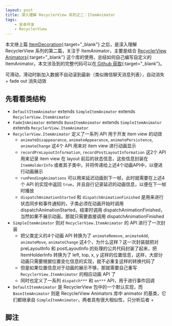 ```yaml
---
layout: post
title: 深入理解 RecyclerView 系列之二：ItemAnimator
tags:
    - 安卓开发
    - RecyclerView
---
```


本文继上篇 [ItemDecoration](http://blog.piasy.com/2016/03/26/Insight-Android-RecyclerView-ItemDecoration/){:target="_blank"} 之后，是深入理解 RecyclerView 系列的第二篇，关注于 ItemAnimator，主要是结合 [RecyclerView Animators](https://github.com/wasabeef/recyclerview-animators){:target="_blank"} 这个库的使用，总结如何自己编写自定义的 ItemAnimator。本文涉及到的完整代码可以在[ Github 获取](https://github.com/Piasy/AndroidPlayground/tree/master/recyclerviewadvanceddemo){:target="_blank"}。

可滑动，滑动时新加入数据不自动滚到最新（类似微信聊天消息列表），自动消失 + fade out 消失动效

## 先看看类结构
+ `DefaultItemAnimator` extends `SimpleItemAnimator` extends `RecyclerView.ItemAnimator`
+ `FadeInAnimator` extends `BaseItemAnimator` extends `SimpleItemAnimator` extends `RecyclerView.ItemAnimator`
+ `RecyclerView.ItemAnimator` 定义了一系列 API 用于开发 item view 的动效
  + `animateDisappearance`, `animateAppearance`, `animatePersistence`, `animateChange` 这4个 API 用来对 item view 进行动画显示
  + `recordPreLayoutInformation`, `recordPostLayoutInformation` 这2个 API 用来记录 item view 在 layout 前后的状态信息，这些信息封装在 `ItemHolderInfo` 或者其子类中，并将传递给上述4个动画API中，以便进行动画展示
  + `runPendingAnimations` 可以用来延迟动画到下一帧，此时就需要在上述4个 API 的实现中返回 `true`，并且自行记录延迟的动画信息，以便在下一帧时播放
  + `dispatchAnimationStarted` 和 `dispatchAnimationFinished` 是用来进行状态同步和事件通知的，子类必须在动画开始时调用 dispatchAnimationStarted，结束时调用 dispatchAnimationFinished，当然如果不展示动画，那就只需要直接调用 dispatchAnimationFinished
+ `SimpleItemAnimator` 则对 `RecyclerView.ItemAnimator` 的 API 进行了一次封装
  + 把父类定义的4个动画 API 转换为了 `animateRemove`, `animateAdd`, `animateMove`, `animateChange` 这4个，为什么这样？这一次封装就把对 preLayoutInfo 和 postLayoutInfo 的处理的公共代码封装了起来，把 ItemHolderInfo 转换为了 left, top, x, y 这样的位置信息，这样，大部分动画只需要根据位置变化信息的实现，就不必重复这样的转换代码了
  + 但是如果位置信息对于动画的展示不够，那就需要自己重写 `RecyclerView.ItemAnimator` 的相应动画 API 了
  + 同时也定义了一系列 `dispatch***` 和 `on***` API，用于进行事件回调
+ `DefaultItemAnimator` 是 RecyclerView 包中的一个默认实现，而 `BaseItemAnimator` 则是 RecyclerView Animators 库中 animator 的基类，它们都继承自 `SimpleItemAnimator`，两者具有很大相似性，只分析后者
  + 

## 脚注

